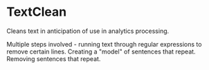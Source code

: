 # TextClean
Cleans text in anticipation of use in analytics processing.

Multiple steps involved - 
running text through regular expressions to remove certain lines.
Creating a "model" of sentences that repeat.
Removing sentences that repeat.
